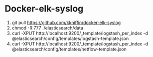 # Docker-elk-syslog

1. git pull https://github.com/kkniffin/docker-elk-syslog
2. chmod -R 777 ./elasticsearch/data
3. curl -XPUT http://localhost:9200/_template/logstash_per_index -d @elasticsearch/config/templates/logstash-template.json
4. curl -XPUT http://localhost:9200/_template/logstash_per_index -d @elasticsearch/config/templates/netflow-template.json
